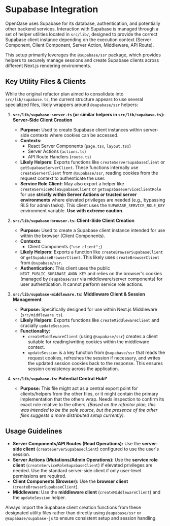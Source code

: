 # Supabase Integration

OpenQase uses Supabase for its database, authentication, and potentially other backend services. Interaction with Supabase is managed through a set of helper utilities located in `src/lib/`, designed to provide the correct Supabase client instance depending on the execution context (Server Component, Client Component, Server Action, Middleware, API Route).

This setup primarily leverages the `@supabase/ssr` package, which provides helpers to securely manage sessions and create Supabase clients across different Next.js rendering environments.

## Key Utility Files & Clients

While the original refactor plan aimed to consolidate into `src/lib/supabase.ts`, the current structure appears to use several specialized files, likely wrappers around `@supabase/ssr` helpers:

1.  **`src/lib/supabase-server.ts` (or similar helpers in `src/lib/supabase.ts`): Server-Side Client Creation**
    *   **Purpose:** Used to create Supabase client instances within server-side contexts where cookies can be accessed.
    *   **Contexts:**
        *   React Server Components (`page.tsx`, `layout.tsx`)
        *   Server Actions (`actions.ts`)
        *   API Route Handlers (`route.ts`)
    *   **Likely Helpers:** Exports functions like `createServerSupabaseClient` or `getSupabaseServerClient`. These functions internally use `createServerClient` from `@supabase/ssr`, reading cookies from the request context to authenticate the user.
    *   **Service Role Client:** May also export a helper like `createServiceRoleSupabaseClient` or `getSupabaseServiceClientRole` for use **strictly within Server Actions or trusted server environments** where elevated privileges are needed (e.g., bypassing RLS for admin tasks). This client uses the `SUPABASE_SERVICE_ROLE_KEY` environment variable. **Use with extreme caution.**

2.  **`src/lib/supabase-browser.ts`: Client-Side Client Creation**
    *   **Purpose:** Used to create a Supabase client instance intended for use within the browser (Client Components).
    *   **Contexts:**
        *   Client Components (`"use client";`)
    *   **Likely Helpers:** Exports a function like `createBrowserSupabaseClient` or `getSupabaseBrowserClient`. This likely uses `createBrowserClient` from `@supabase/ssr`.
    *   **Authentication:** This client uses the public `NEXT_PUBLIC_SUPABASE_ANON_KEY` and relies on the browser's cookies (managed by `@supabase/ssr` via middleware/server components) for user authentication. It cannot perform service role actions.

3.  **`src/lib/supabase-middleware.ts`: Middleware Client & Session Management**
    *   **Purpose:** Specifically designed for use within Next.js Middleware (`src/middleware.ts`).
    *   **Likely Helpers:** Exports functions like `createMiddlewareClient` and crucially `updateSession`.
    *   **Functionality:**
        *   `createMiddlewareClient` (using `@supabase/ssr`) creates a client suitable for reading/writing cookies within the middleware context.
        *   `updateSession` is a key function from `@supabase/ssr` that reads the request cookies, refreshes the session if necessary, and writes the updated session cookies back to the response. This ensures session consistency across the application.

4.  **`src/lib/supabase.ts`: Potential Central Hub?**
    *   **Purpose:** This file might act as a central export point for clients/helpers from the other files, or it might contain the primary implementation that the others wrap. Needs inspection to confirm its exact role relative to the others. *(Based on the refactor plan, this was intended to be the sole source, but the presence of the other files suggests a more distributed setup currently).*

## Usage Guidelines

*   **Server Components/API Routes (Read Operations):** Use the **server-side client** (`createServerSupabaseClient`) configured to use the user's session.
*   **Server Actions (Mutations/Admin Operations):** Use the **service role client** (`createServiceRoleSupabaseClient`) if elevated privileges are needed. Use the standard server-side client if only user-level permissions are required.
*   **Client Components (Browser):** Use the **browser client** (`createBrowserSupabaseClient`).
*   **Middleware:** Use the **middleware client** (`createMiddlewareClient`) and the `updateSession` helper.

Always import the Supabase client creation functions from these designated utility files rather than directly using `@supabase/ssr` or `@supabase/supabase-js` to ensure consistent setup and session handling. 